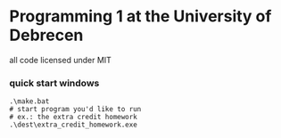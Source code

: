 # Programming 1 at the University of Debrecen
all code licensed under MIT

### quick start windows
```shell
.\make.bat
# start program you'd like to run
# ex.: the extra credit homework
.\dest\extra_credit_homework.exe
```